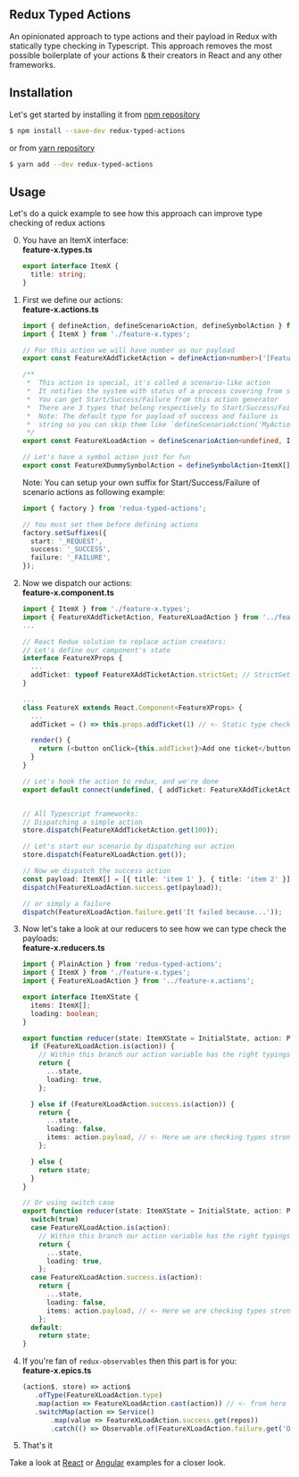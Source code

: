 ## Redux Typed Actions

An opinionated approach to type actions and their payload in Redux with statically type checking in Typescript.
This approach removes the most possible boilerplate of your actions & their creators in React and any other frameworks.

## Installation
Let's get started by installing it from [npm repository](https://www.npmjs.com/package/redux-typed-actions)
```sh
$ npm install --save-dev redux-typed-actions
```
or from [yarn repository](https://yarnpkg.com/en/package/redux-typed-actions)
```sh
$ yarn add --dev redux-typed-actions
```

## Usage
Let's do a quick example to see how this approach can improve type checking of redux actions

0. You have an ItemX interface:  
    **feature-x.types.ts**
    ```ts
    export interface ItemX {
      title: string;
    }
    ```

1. First we define our actions:  
    **feature-x.actions.ts**
    ```ts
    import { defineAction, defineScenarioAction, defineSymbolAction } from 'redux-typed-actions';
    import { ItemX } from './feature-x.types';

    // For this action we will have number as our payload
    export const FeatureXAddTicketAction = defineAction<number>('[Feature X] Add Ticket');

    /**
     *  This action is special, it's called a scenario-like action
     *  It notifies the system with status of a process covering from start to end.
     *  You can get Start/Success/Failure from this action generator
     *  There are 3 types that belong respectively to Start/Success/Failure
     *  Note: The default type for payload of success and failure is
     *  string so you can skip them like `defineScenarioAction('MyActionName')` 
     */
    export const FeatureXLoadAction = defineScenarioAction<undefined, ItemX[], string>('[Feature X] Load');

    // Let's have a symbol action just for fun
    export const FeatureXDummySymbolAction = defineSymbolAction<ItemX[]>('[Feature X] Dummy Started');
    ```

    Note: You can setup your own suffix for Start/Success/Failure of scenario actions as following example:
    ```ts
    import { factory } from 'redux-typed-actions';
    
    // You must set them before defining actions
    factory.setSuffixes({
      start: '_REQUEST',
      success: '_SUCCESS',
      failure: '_FAILURE',
    });
    ```

2. Now we dispatch our actions:  
    **feature-x.component.ts**
    ```ts
    import { ItemX } from './feature-x.types';
    import { FeatureXAddTicketAction, FeatureXLoadAction } from '../feature-x.actions';
    ...

    // React Redux solution to replace action creators:
    // Let's define our component's state
    interface FeatureXProps {
      ...
      addTicket: typeof FeatureXAddTicketAction.strictGet; // StrictGet makes the payload mandatory
    }

    ...
    class FeatureX extends React.Component<FeatureXProps> {
      ...
      addTicket = () => this.props.addTicket(1) // <- Static type checking

      render() {
        return (<button onClick={this.addTicket}>Add one ticket</button>); // />
      }
    }

    // Let's hook the action to redux, and we're done
    export default connect(undefined, { addTicket: FeatureXAddTicketAction.strictGet })(FeatureX);


    // All Typescript frameworks:
    // Dispatching a simple action
    store.dispatch(FeatureXAddTicketAction.get(100));

    // Let's start our scenario by dispatching our action
    store.dispatch(FeatureXLoadAction.get());

    // Now we dispatch the success action
    const payload: ItemX[] = [{ title: 'item 1' }, { title: 'item 2' }];
    dispatch(FeatureXLoadAction.success.get(payload));

    // or simply a failure
    dispatch(FeatureXLoadAction.failure.get('It failed because...'));
    ```

3. Now let's take a look at our reducers to see how we can type check the payloads:  
   **feature-x.reducers.ts**
   ```ts
   import { PlainAction } from 'redux-typed-actions';
   import { ItemX } from './feature-x.types';
   import { FeatureXLoadAction } from '../feature-x.actions';

   export interface ItemXState {
     items: ItemX[];
     loading: boolean;
   }

   export function reducer(state: ItemXState = InitialState, action: PlainAction): ItemXState {
     if (FeatureXLoadAction.is(action)) {
       // Within this branch our action variable has the right typings
       return {
         ...state,
         loading: true,
       };

     } else if (FeatureXLoadAction.success.is(action)) {
       return {
         ...state,
         loading: false,
         items: action.payload, // <- Here we are checking types strongly :)
       };

     } else {
       return state;
     }
   }
   
   // Or using switch case
   export function reducer(state: ItemXState = InitialState, action: PlainAction): ItemXState {
     switch(true)
     case FeatureXLoadAction.is(action):
       // Within this branch our action variable has the right typings
       return {
         ...state,
         loading: true,
       };
     case FeatureXLoadAction.success.is(action): 
       return {
         ...state,
         loading: false,
         items: action.payload, // <- Here we are checking types strongly :)
       };
     default:
       return state;
   }
   ```

4. If you're fan of `redux-observables` then this part is for you:  
   **feature-x.epics.ts**
   ```ts
   (action$, store) => action$
      .ofType(FeatureXLoadAction.type)
      .map(action => FeatureXLoadAction.cast(action)) // <- from here we will have all the typings right :)
      .switchMap(action => Service()
          .map(value => FeatureXLoadAction.success.get(repos))
          .catch(() => Observable.of(FeatureXLoadAction.failure.get('Oops something went wrong!'))));
   ```

5. That's it


Take a look at [React](https://stackblitz.com/edit/react-redux-observable) or [Angular](https://stackblitz.com/edit/redux-typed-actions-example) examples for a closer look.

